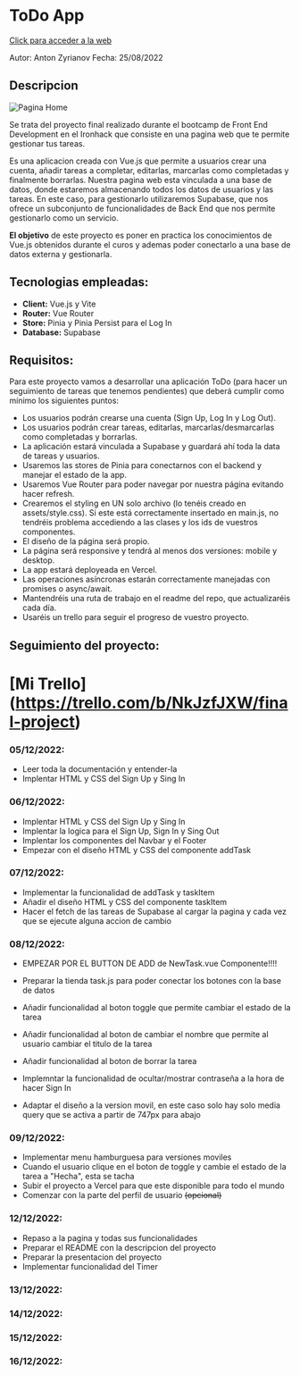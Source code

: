 # [](https://github.com/zantonz/final-project/blob/master/README.md)ToDo App

[Click para acceder a la web](https://todo-zantonz.vercel.app/)

Autor: Anton Zyrianov
Fecha: 25/08/2022

## Descripcion

![Pagina Home](https://i.postimg.cc/m2rV83dV/Captura-de-pantalla-2022-08-25-a-las-10-38-46.png)

Se trata del proyecto final realizado durante el bootcamp de Front End Development en el Ironhack que consiste en una pagina web que te permite gestionar tus tareas.

Es una aplicacion creada con Vue.js que permite a usuarios crear una cuenta, añadir tareas a completar, editarlas, marcarlas como completadas y finalmente borrarlas. Nuestra pagina web esta vinculada a una base de datos, donde estaremos almacenando todos los datos de usuarios y las tareas. En este caso, para gestionarlo utilizaremos Supabase, que nos ofrece un subconjunto de funcionalidades de Back End que nos permite gestionarlo como un servicio.

__El objetivo__ de este proyecto es poner en practica los conocimientos de Vue.js obtenidos durante el curos y ademas poder conectarlo a una base de datos externa y gestionarla.

## Tecnologias empleadas:

* __Client:__ Vue.js y Vite
* __Router:__ Vue Router
* __Store:__ Pinia y Pinia Persist para el Log In
* __Database:__ Supabase

## Requisitos:

Para este proyecto vamos a desarrollar una aplicación ToDo (para hacer un seguimiento de tareas que tenemos pendientes) que deberá cumplir como mínimo los siguientes puntos:
* Los usuarios podrán crearse una cuenta (Sign Up, Log In y Log Out).
* Los usuarios podrán crear tareas, editarlas, marcarlas/desmarcarlas como completadas y borrarlas.
* La aplicación estará vinculada a Supabase y guardará ahí toda la data de tareas y usuarios.
* Usaremos las stores de Pinia para conectarnos con el backend y manejar el estado de la app.
* Usaremos Vue Router para poder navegar por nuestra página evitando hacer refresh.
* Crearemos el styling en UN solo archivo (lo tenéis creado en assets/style.css). Si este está correctamente insertado en main.js, no tendréis problema accediendo a las clases y los ids de vuestros componentes.
* El diseño de la página será propio.
* La página será responsive y tendrá al menos dos versiones: mobile y desktop.
* La app estará deployeada en Vercel.
* Las operaciones asíncronas estarán correctamente manejadas con promises o async/await.
* Mantendréis una ruta de trabajo en el readme del repo, que actualizaréis cada día.
* Usaréis un trello para seguir el progreso de vuestro proyecto.

## Seguimiento del proyecto:
# [Mi Trello] (https://trello.com/b/NkJzfJXW/final-project)
### 05/12/2022:
* Leer toda la documentación y entender-la
* Implentar HTML y CSS del Sign Up y Sing In

### 06/12/2022:
* Implentar HTML y CSS del Sign Up y Sing In
* Implentar la logica para el Sign Up, Sign In y Sing Out
* Implentar los componentes del Navbar y el Footer
* Empezar con el diseño HTML y CSS del componente addTask

### 07/12/2022:
* Implementar la funcionalidad de addTask y taskItem
* Añadir el diseño HTML y CSS del componente taskItem
* Hacer el fetch de las tareas de Supabase al cargar la pagina y cada vez que se ejecute alguna accion de cambio

### 08/12/2022:
* EMPEZAR POR EL BUTTON DE ADD de NewTask.vue Componente!!!!

* Preparar la tienda task.js para poder conectar los botones con la base de datos
* Añadir funcionalidad al boton toggle que permite cambiar el estado de la tarea
* Añadir funcionalidad al boton de cambiar el nombre que permite al usuario cambiar el titulo de la tarea
* Añadir funcionalidad al boton de borrar la tarea
* Implemntar la funcionalidad de ocultar/mostrar contraseña a la hora de hacer Sign In
* Adaptar el diseño a la version movil, en este caso solo hay solo media query que se activa a partir de 747px para abajo

### 09/12/2022:
* Implementar menu hamburguesa para versiones moviles
* Cuando el usuario clique en el boton de toggle y cambie el estado de la tarea a "Hecha", esta se tacha
* Subir el proyecto a Vercel para que este disponible para todo el mundo
* Comenzar con la parte del perfil de usuario ~~(opcional)~~

### 12/12/2022:
* Repaso a la pagina y todas sus funcionalidades
* Preparar el README con la descripcion del proyecto
* Preparar la presentacion del proyecto
* Implementar funcionalidad del Timer

### 13/12/2022:
### 14/12/2022:
### 15/12/2022:
### 16/12/2022: